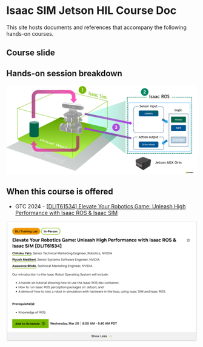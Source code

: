 # Isaac SIM Jetson HIL Course Doc

This site hosts documents and references that accompany the following hands-on courses.

## Course slide



## Hands-on session breakdown

![Hands-on session breakdown diagram - "The Loop"](images/the-loop_session-breakdown.png)

## When this course is offered

- GTC 2024 - [[DLIT61534] Elevate Your Robotics Game: Unleash High Performance with Isaac ROS & Isaac SIM](https://www.nvidia.com/gtc/session-catalog/?tab.allsessions=1700692987788001F1cG&search=DLIT61534#/)

![GTC page screenshot](images/gtc-page-screenshot_DLI61534.png)